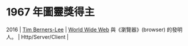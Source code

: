# 1967 年圖靈獎得主

2016 | [Tim Berners-Lee](https://zh.wikipedia.org/wiki/%E8%92%82%E5%A7%86%C2%B7%E4%BC%AF%E7%BA%B3%E6%96%AF-%E6%9D%8E) | [World Wide Web](https://en.wikipedia.org/wiki/World_Wide_Web) 與《瀏覽器》(browser) 的發明人。 | Http/Server/Client |